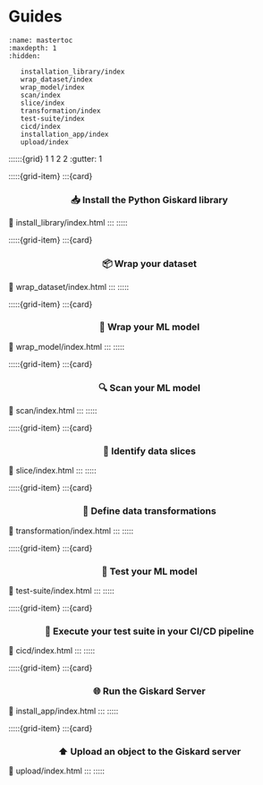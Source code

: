 # Guides

```{toctree}
:name: mastertoc
:maxdepth: 1
:hidden:

   installation_library/index
   wrap_dataset/index
   wrap_model/index
   scan/index
   slice/index
   transformation/index
   test-suite/index
   cicd/index
   installation_app/index
   upload/index
```

::::::{grid} 1 1 2 2
:gutter: 1

:::::{grid-item}
:::{card} <h3><center>📥 Install the Python Giskard library</center></h3>
:link: install_library/index.html
:::
:::::

:::::{grid-item}
:::{card} <h3><center>📦 Wrap your dataset</center></h3>
:link: wrap_dataset/index.html
:::
:::::

:::::{grid-item}
:::{card} <h3><center>🎁 Wrap your ML model</center></h3>
:link: wrap_model/index.html
:::
:::::

:::::{grid-item}
:::{card} <h3><center>🔍 Scan your ML model</center></h3>
:link: scan/index.html
:::
:::::

:::::{grid-item}
:::{card} <h3><center>🔪 Identify data slices</center></h3>
:link: slice/index.html
:::
:::::

:::::{grid-item}
:::{card} <h3><center>🔄 Define data transformations</center></h3>
:link: transformation/index.html
:::
:::::

:::::{grid-item}
:::{card} <h3><center>🧪 Test your ML model</center></h3>
:link: test-suite/index.html
:::
:::::

:::::{grid-item}
:::{card} <h3><center>🚀 Execute your test suite in your CI/CD pipeline</center></h3>
:link: cicd/index.html
:::
:::::

:::::{grid-item}
:::{card} <h3><center>🌐 Run the Giskard Server</center></h3>
:link: install_app/index.html
:::
:::::

:::::{grid-item}
:::{card} <h3><center>⬆️ Upload an object to the Giskard server</center></h3>
:link: upload/index.html
:::
:::::






